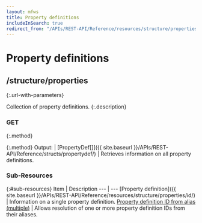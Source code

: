 ```yaml
---
layout: mfws
title: Property definitions
includeInSearch: true
redirect_from: "/APIs/REST-API/Reference/resources/structure/properties.html"
---
```


# Property definitions

## /structure/properties
{:.url-with-parameters}

Collection of property definitions. 
{:.description}

### GET
{:.method}

{:.method}
Output: | [PropertyDef[]]({{ site.baseurl }}/APIs/REST-API/Reference/structs/propertydef/)
| Retrieves information on all property definitions. 

### Sub-Resources

{:#sub-resources}
Item | Description
--- | ---
[Property definition]({{ site.baseurl }}/APIs/REST-API/Reference/resources/structure/properties/id/) | Information on a single property definition. 
[Property definition ID from alias (multiple)](itemidbyalias/) | Allows resolution of one or more property definition IDs from their aliases.